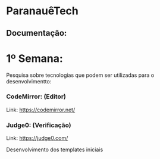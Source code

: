 # ParanauêTech

## Documentação:

# 1º Semana:
Pesquisa sobre tecnologias que podem ser utilizadas para o desenvolvimentto:
### CodeMirror: (Editor)
Link: https://codemirror.net/

### Judge0: (Verificação)
Link: https://judge0.com/

Desenvolvimento dos templates iniciais
